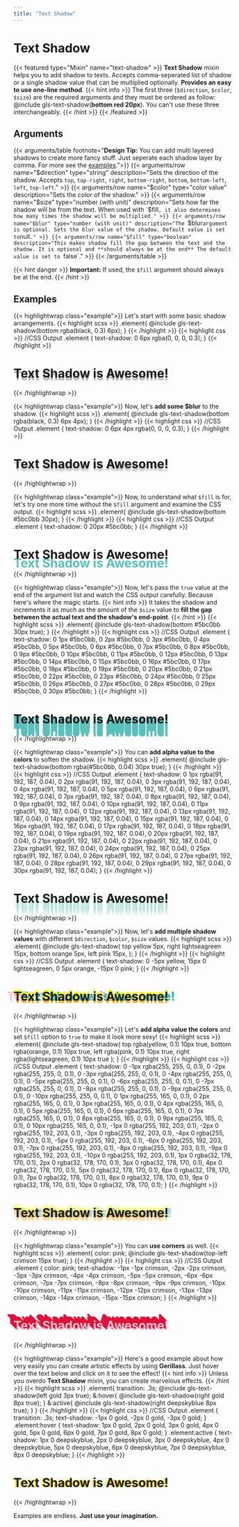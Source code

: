 ```yaml
---
title: "Text Shadow"
---
```


# Text Shadow

{{< featured type="Mixin" name="text-shadow" >}}
**Text Shadow** mixin helps you to add shadow to texts. Accepts comma-seperated list of shadow or a single shadow value that can be multiplied optionally. **Provides an easy to use one-line method**.
{{< hint info >}}
The first three (`$direction`, `$color`, `$size`) are the required arguments and they must be ordered as follow: @include gls-text-shadow(**bottom red 20px**). You can't use these three interchangeably.
{{< /hint >}}
{{< /featured >}}

## Arguments

{{< arguments/table footnote="**Design Tip:** You can add multi layered shadows to create more fancy stuff. Just seperate each shadow layer by comma. For more see the [examples](#examples).">}}
    {{< arguments/row name="$direction" type="string" description="Sets the direction of the shadow. Accepts `top`, `top-right`, `right`, `bottom-right`, `bottom`, `bottom-left`, `left`, `top-left`." >}}
    {{< arguments/row name="$color" type="color value" description="Sets the color of the shadow." >}}
    {{< arguments/row name="$size" type="number (with unit)" description="Sets how far the shadow will be from the text. When used with `$fill`, it also determines how many times the shadow will be multiplied." >}}
    {{< arguments/row name="$blur" type="number (with unit)" description="The `$blur` argument is optional. Sets the blur value of the shadow. Default value is set to `null`." >}}
    {{< arguments/row name="$fill" type="boolean" description="This makes shadow fill the gap between the text and the shadow. It is optional and **should always be at the end** The default value is set to `false`." >}}
{{< /arguments/table >}}

{{< hint danger >}}
**Important:** If used, the `$fill` argument should always be at the end.
{{< /hint >}}

## Examples

{{< highlightwrap class="example">}}
Let's start with some basic shadow arrangements.
{{< highlight scss >}}
.element{
    @include gls-text-shadow(bottom rgba(black, 0.3) 6px);
}
{{< /highlight >}}
{{< highlight css >}}
//CSS Output
.element {
    text-shadow: 0 6px rgba(0, 0, 0, 0.3);
}
{{< /highlight >}}
<div class="text-shadow-container">
    <h1 style="text-shadow: 0 6px rgba(0, 0, 0, 0.3);">Text Shadow is Awesome!</h1>
</div>
{{< /highlightwrap >}}

{{< highlightwrap class="example">}}
Now, let's **add some $blur** to the shadow.
{{< highlight scss >}}
.element{
    @include gls-text-shadow(bottom rgba(black, 0.3) 6px 4px);
}
{{< /highlight >}}
{{< highlight css >}}
//CSS Output
.element {
    text-shadow: 0 6px 4px rgba(0, 0, 0, 0.3);
}
{{< /highlight >}}
<div class="text-shadow-container">
    <h1 style="text-shadow: 0 6px 4px rgba(0, 0, 0, 0.3);">Text Shadow is Awesome!</h1>
</div>
{{< /highlightwrap >}}

{{< highlightwrap class="example">}}
Now, to understand what `$fill` is for, let's try one more time without the `$fill` argument and examine the CSS output. 
{{< highlight scss >}}
.element{
    @include gls-text-shadow(bottom #5bc0bb 30px);
}
{{< /highlight >}}
{{< highlight css >}}
//CSS Output
.element {
    text-shadow: 0 20px #5bc0bb;
}
{{< /highlight >}}
<div class="text-shadow-container">
    <h1 style="text-shadow: 0 20px #5bc0bb;">Text Shadow is Awesome!</h1>
</div>
{{< /highlightwrap >}}

{{< highlightwrap class="example">}}
Now, let's pass the `true` value at the end of the argument list and watch the CSS output carefully. Because here's where the magic starts.
{{< hint info >}}
It takes the shadow and increments it as much as the amount of the `$size` value to **fill the gap between the actual text and the shadow's end-point**.
{{< /hint >}}
{{< highlight scss >}}
.element{
    @include gls-text-shadow(bottom #5bc0bb 30px true);
}
{{< /highlight >}}
{{< highlight css >}}
//CSS Output
.element {
    text-shadow: 0 1px #5bc0bb, 0 2px #5bc0bb, 0 3px #5bc0bb, 0 4px #5bc0bb, 0 5px #5bc0bb, 0 6px #5bc0bb, 0 7px #5bc0bb, 0 8px #5bc0bb, 0 9px #5bc0bb, 0 10px #5bc0bb, 0 11px #5bc0bb, 0 12px #5bc0bb, 0 13px #5bc0bb, 0 14px #5bc0bb, 0 15px #5bc0bb, 0 16px #5bc0bb, 0 17px #5bc0bb, 0 18px #5bc0bb, 0 19px #5bc0bb, 0 20px #5bc0bb, 0 21px #5bc0bb, 0 22px #5bc0bb, 0 23px #5bc0bb, 0 24px #5bc0bb, 0 25px #5bc0bb, 0 26px #5bc0bb, 0 27px #5bc0bb, 0 28px #5bc0bb, 0 29px #5bc0bb, 0 30px #5bc0bb;
}
{{< /highlight >}}
<div class="text-shadow-container">
    <h1 style="text-shadow: 0 1px #5bc0bb, 0 2px #5bc0bb, 0 3px #5bc0bb, 0 4px #5bc0bb, 0 5px #5bc0bb, 0 6px #5bc0bb, 0 7px #5bc0bb, 0 8px #5bc0bb, 0 9px #5bc0bb, 0 10px #5bc0bb, 0 11px #5bc0bb, 0 12px #5bc0bb, 0 13px #5bc0bb, 0 14px #5bc0bb, 0 15px #5bc0bb, 0 16px #5bc0bb, 0 17px #5bc0bb, 0 18px #5bc0bb, 0 19px #5bc0bb, 0 20px #5bc0bb, 0 21px #5bc0bb, 0 22px #5bc0bb, 0 23px #5bc0bb, 0 24px #5bc0bb, 0 25px #5bc0bb, 0 26px #5bc0bb, 0 27px #5bc0bb, 0 28px #5bc0bb, 0 29px #5bc0bb, 0 30px #5bc0bb;">Text Shadow is Awesome!</h1>
</div>
{{< /highlightwrap >}}

{{< highlightwrap class="example">}}
You can **add alpha value to the colors** to soften the shadow.
{{< highlight scss >}}
.element{
    @include gls-text-shadow(bottom rgba(#5bc0bb, 0.04) 30px true);
}
{{< /highlight >}}
{{< highlight css >}}
//CSS Output
.element {
    text-shadow: 0 1px rgba(91, 192, 187, 0.04), 0 2px rgba(91, 192, 187, 0.04), 0 3px rgba(91, 192, 187, 0.04), 0 4px rgba(91, 192, 187, 0.04), 0 5px rgba(91, 192, 187, 0.04), 0 6px rgba(91, 192, 187, 0.04), 0 7px rgba(91, 192, 187, 0.04), 0 8px rgba(91, 192, 187, 0.04), 0 9px rgba(91, 192, 187, 0.04), 0 10px rgba(91, 192, 187, 0.04), 0 11px rgba(91, 192, 187, 0.04), 0 12px rgba(91, 192, 187, 0.04), 0 13px rgba(91, 192, 187, 0.04), 0 14px rgba(91, 192, 187, 0.04), 0 15px rgba(91, 192, 187, 0.04), 0 16px rgba(91, 192, 187, 0.04), 0 17px rgba(91, 192, 187, 0.04), 0 18px rgba(91, 192, 187, 0.04), 0 19px rgba(91, 192, 187, 0.04), 0 20px rgba(91, 192, 187, 0.04), 0 21px rgba(91, 192, 187, 0.04), 0 22px rgba(91, 192, 187, 0.04), 0 23px rgba(91, 192, 187, 0.04), 0 24px rgba(91, 192, 187, 0.04), 0 25px rgba(91, 192, 187, 0.04), 0 26px rgba(91, 192, 187, 0.04), 0 27px rgba(91, 192, 187, 0.04), 0 28px rgba(91, 192, 187, 0.04), 0 29px rgba(91, 192, 187, 0.04), 0 30px rgba(91, 192, 187, 0.04);
}
{{< /highlight >}}
<div class="text-shadow-container">
    <h1 style="text-shadow: 0 1px rgba(91, 192, 187, 0.04), 0 2px rgba(91, 192, 187, 0.04), 0 3px rgba(91, 192, 187, 0.04), 0 4px rgba(91, 192, 187, 0.04), 0 5px rgba(91, 192, 187, 0.04), 0 6px rgba(91, 192, 187, 0.04), 0 7px rgba(91, 192, 187, 0.04), 0 8px rgba(91, 192, 187, 0.04), 0 9px rgba(91, 192, 187, 0.04), 0 10px rgba(91, 192, 187, 0.04), 0 11px rgba(91, 192, 187, 0.04), 0 12px rgba(91, 192, 187, 0.04), 0 13px rgba(91, 192, 187, 0.04), 0 14px rgba(91, 192, 187, 0.04), 0 15px rgba(91, 192, 187, 0.04), 0 16px rgba(91, 192, 187, 0.04), 0 17px rgba(91, 192, 187, 0.04), 0 18px rgba(91, 192, 187, 0.04), 0 19px rgba(91, 192, 187, 0.04), 0 20px rgba(91, 192, 187, 0.04), 0 21px rgba(91, 192, 187, 0.04), 0 22px rgba(91, 192, 187, 0.04), 0 23px rgba(91, 192, 187, 0.04), 0 24px rgba(91, 192, 187, 0.04), 0 25px rgba(91, 192, 187, 0.04), 0 26px rgba(91, 192, 187, 0.04), 0 27px rgba(91, 192, 187, 0.04), 0 28px rgba(91, 192, 187, 0.04), 0 29px rgba(91, 192, 187, 0.04), 0 30px rgba(91, 192, 187, 0.04);">Text Shadow is Awesome!</h1>
</div>
{{< /highlightwrap >}}

{{< highlightwrap class="example">}}
Now, let's **add multiple shadow values** with different `$direction`, `$color`, `$size` values.
{{< highlight scss >}}
.element{
    @include gls-text-shadow(
        top yellow 5px, 
        right lightseagreen 15px,
        bottom orange 5px, 
        left pink 15px,
    );
}
{{< /highlight >}}
{{< highlight css >}}
//CSS Output
.element {
    text-shadow: 0 -5px yellow, 15px 0 lightseagreen, 0 5px orange, -15px 0 pink;
}
{{< /highlight >}}
<div class="text-shadow-container">
    <h1 style="text-shadow: 0 -5px yellow, 15px 0 lightseagreen, 0 5px orange, -15px 0 pink;">Text Shadow is Awesome!</h1>
</div>
{{< /highlightwrap >}}

{{< highlightwrap class="example">}}
Let's **add alpha value the colors** and set `$fill` option to `true` to make it look more sexy!
{{< highlight scss >}}
.element{
    @include gls-text-shadow(
        top rgba(yellow, 0.1) 10px true, 
        bottom rgba(orange, 0.1) 10px true, 
        left rgba(pink, 0.1) 10px true,
        right rgba(lightseagreen, 0.1) 10px true
    );
}
{{< /highlight >}}
{{< highlight css >}}
//CSS Output
.element {
    text-shadow: 0 -1px rgba(255, 255, 0, 0.1), 0 -2px rgba(255, 255, 0, 0.1), 0 -3px rgba(255, 255, 0, 0.1), 0 -4px rgba(255, 255, 0, 0.1), 0 -5px rgba(255, 255, 0, 0.1), 0 -6px rgba(255, 255, 0, 0.1), 0 -7px rgba(255, 255, 0, 0.1), 0 -8px rgba(255, 255, 0, 0.1), 0 -9px rgba(255, 255, 0, 0.1), 0 -10px rgba(255, 255, 0, 0.1), 0 1px rgba(255, 165, 0, 0.1), 0 2px rgba(255, 165, 0, 0.1), 0 3px rgba(255, 165, 0, 0.1), 0 4px rgba(255, 165, 0, 0.1), 0 5px rgba(255, 165, 0, 0.1), 0 6px rgba(255, 165, 0, 0.1), 0 7px rgba(255, 165, 0, 0.1), 0 8px rgba(255, 165, 0, 0.1), 0 9px rgba(255, 165, 0, 0.1), 0 10px rgba(255, 165, 0, 0.1), -1px 0 rgba(255, 192, 203, 0.1), -2px 0 rgba(255, 192, 203, 0.1), -3px 0 rgba(255, 192, 203, 0.1), -4px 0 rgba(255, 192, 203, 0.1), -5px 0 rgba(255, 192, 203, 0.1), -6px 0 rgba(255, 192, 203, 0.1), -7px 0 rgba(255, 192, 203, 0.1), -8px 0 rgba(255, 192, 203, 0.1), -9px 0 rgba(255, 192, 203, 0.1), -10px 0 rgba(255, 192, 203, 0.1), 1px 0 rgba(32, 178, 170, 0.1), 2px 0 rgba(32, 178, 170, 0.1), 3px 0 rgba(32, 178, 170, 0.1), 4px 0 rgba(32, 178, 170, 0.1), 5px 0 rgba(32, 178, 170, 0.1), 6px 0 rgba(32, 178, 170, 0.1), 7px 0 rgba(32, 178, 170, 0.1), 8px 0 rgba(32, 178, 170, 0.1), 9px 0 rgba(32, 178, 170, 0.1), 10px 0 rgba(32, 178, 170, 0.1);
}
{{< /highlight >}}
<div class="text-shadow-container">
    <h1 style="text-shadow: 0 -1px rgba(255, 255, 0, 0.1), 0 -2px rgba(255, 255, 0, 0.1), 0 -3px rgba(255, 255, 0, 0.1), 0 -4px rgba(255, 255, 0, 0.1), 0 -5px rgba(255, 255, 0, 0.1), 0 -6px rgba(255, 255, 0, 0.1), 0 -7px rgba(255, 255, 0, 0.1), 0 -8px rgba(255, 255, 0, 0.1), 0 -9px rgba(255, 255, 0, 0.1), 0 -10px rgba(255, 255, 0, 0.1), 0 1px rgba(255, 165, 0, 0.1), 0 2px rgba(255, 165, 0, 0.1), 0 3px rgba(255, 165, 0, 0.1), 0 4px rgba(255, 165, 0, 0.1), 0 5px rgba(255, 165, 0, 0.1), 0 6px rgba(255, 165, 0, 0.1), 0 7px rgba(255, 165, 0, 0.1), 0 8px rgba(255, 165, 0, 0.1), 0 9px rgba(255, 165, 0, 0.1), 0 10px rgba(255, 165, 0, 0.1), -1px 0 rgba(255, 192, 203, 0.1), -2px 0 rgba(255, 192, 203, 0.1), -3px 0 rgba(255, 192, 203, 0.1), -4px 0 rgba(255, 192, 203, 0.1), -5px 0 rgba(255, 192, 203, 0.1), -6px 0 rgba(255, 192, 203, 0.1), -7px 0 rgba(255, 192, 203, 0.1), -8px 0 rgba(255, 192, 203, 0.1), -9px 0 rgba(255, 192, 203, 0.1), -10px 0 rgba(255, 192, 203, 0.1), 1px 0 rgba(32, 178, 170, 0.1), 2px 0 rgba(32, 178, 170, 0.1), 3px 0 rgba(32, 178, 170, 0.1), 4px 0 rgba(32, 178, 170, 0.1), 5px 0 rgba(32, 178, 170, 0.1), 6px 0 rgba(32, 178, 170, 0.1), 7px 0 rgba(32, 178, 170, 0.1), 8px 0 rgba(32, 178, 170, 0.1), 9px 0 rgba(32, 178, 170, 0.1), 10px 0 rgba(32, 178, 170, 0.1);">Text Shadow is Awesome!</h1>
</div>
{{< /highlightwrap >}}

{{< highlightwrap class="example">}}
You can **use corners** as well.
{{< highlight scss >}}
.element{
    color: pink;
    @include gls-text-shadow(top-left crimson 15px true);
}
{{< /highlight >}}
{{< highlight css >}}
//CSS Output
.element {
    color: pink;
    text-shadow: -1px -1px crimson, -2px -2px crimson, -3px -3px crimson, -4px -4px crimson, -5px -5px crimson, -6px -6px crimson, -7px -7px crimson, -8px -8px crimson, -9px -9px crimson, -10px -10px crimson, -11px -11px crimson, -12px -12px crimson, -13px -13px crimson, -14px -14px crimson, -15px -15px crimson;
}
{{< /highlight >}}
<div class="text-shadow-container">
    <h1 style="color: pink;text-shadow: -1px -1px crimson, -2px -2px crimson, -3px -3px crimson, -4px -4px crimson, -5px -5px crimson, -6px -6px crimson, -7px -7px crimson, -8px -8px crimson, -9px -9px crimson, -10px -10px crimson, -11px -11px crimson, -12px -12px crimson, -13px -13px crimson, -14px -14px crimson, -15px -15px crimson;">Text Shadow is Awesome!</h1>
</div>
{{< /highlightwrap >}}

{{< highlightwrap class="example">}}
Here's a good example about how very easily you can create artistic effects by using **Gerillass**. Just hover over the text below and click on it to see the effect!
{{< hint info >}}
Unless you overdo **Text Shadow** mixin, you can create marvelous effects.
{{< /hint >}}
{{< highlight scss >}}
.element{
    transition: .3s;
    @include gls-text-shadow(left gold 3px true);
    &:hover{
        @include gls-text-shadow(right gold 8px true);
    }
    &:active{
        @include gls-text-shadow(right deepskyblue 8px true);
    }
}
{{< /highlight >}}
{{< highlight css >}}
//CSS Output
.element {
  transition: .3s;
  text-shadow: -1px 0 gold, -2px 0 gold, -3px 0 gold;
}
.element:hover {
  text-shadow: 1px 0 gold, 2px 0 gold, 3px 0 gold, 4px 0 gold, 5px 0 gold, 6px 0 gold, 7px 0 gold, 8px 0 gold;
}
.element:active {
  text-shadow: 1px 0 deepskyblue, 2px 0 deepskyblue, 3px 0 deepskyblue, 4px 0 deepskyblue, 5px 0 deepskyblue, 6px 0 deepskyblue, 7px 0 deepskyblue, 8px 0 deepskyblue;
}
{{< /highlight >}}
<style>
.example09 {
  transition: .3s;
  text-shadow: -1px 0 gold, -2px 0 gold, -3px 0 gold;
}
.example09:hover {
  text-shadow: 1px 0 gold, 2px 0 gold, 3px 0 gold, 4px 0 gold, 5px 0 gold, 6px 0 gold, 7px 0 gold, 8px 0 gold;
}
.example09:active {
  text-shadow: 1px 0 deepskyblue, 2px 0 deepskyblue, 3px 0 deepskyblue, 4px 0 deepskyblue, 5px 0 deepskyblue, 6px 0 deepskyblue, 7px 0 deepskyblue, 8px 0 deepskyblue;
}
</style>
<div class="text-shadow-container">
    <h1 class="example09">Text Shadow is Awesome!</h1>
</div>
{{< /highlightwrap >}}

Examples are endless. **Just use your imagination.**












